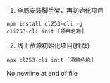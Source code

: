1. 全局安装脚手架，再初始化项目

```
npm install cl253-cli -g
cli253-cli init [项目名称]
```

2. 线上资源初始化项目(推荐)

```
npx cl253-cli init [项目名称]
```

No newline at end of file
